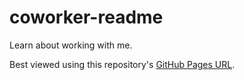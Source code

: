 # coworker-readme

Learn about working with me.

Best viewed using this repository's [GitHub Pages URL][github-pages-url].

[github-pages-url]: https://laurenwilliams.github.io/coworker-readme
